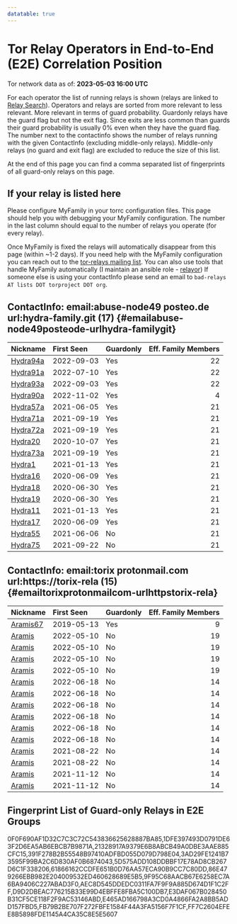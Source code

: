 ```yaml
---
datatable: true
---
```



# Tor Relay Operators in End-to-End (E2E) Correlation Position

Tor network data as of: **2023-05-03 16:00 UTC**

For each operator the list of running relays is shown (relays are linked to [Relay Search](https://metrics.torproject.org/rs.html)).
Operators and relays are sorted from more relevant to less relevant. More relevant in terms of guard probability.
Guardonly relays have the guard flag but not the exit flag.
Since exits are less common than guards their guard probability is usually 0% even when they have the guard flag.
The number next to the contactinfo shows the number of relays running with the given ContactInfo (excluding middle-only relays).
Middle-only relays (no guard and exit flag) are excluded to reduce the size of this list.

At the end of this page you can find a comma separated list of fingerprints of all guard-only relays on this page.

## If your relay is listed here
Please configure MyFamily in your torrc configuration files.
This page should help you with debugging your MyFamily configuration. The number in the last column should equal to the number of
relays you operate (for every relay).

Once MyFamily is fixed the relays will automatically disappear from this page (within ~1-2 days).
If you need help with the MyFamily configuration you can reach out to the
[tor-relays mailing list](https://lists.torproject.org/cgi-bin/mailman/listinfo/tor-relays).
You can also use tools that handle MyFamily automatically (I maintain an ansible role - 
[relayor](https://medium.com/@nusenu/deploying-tor-relays-with-ansible-6612593fa34d))
If someone else is using your contactInfo please send an email to ```bad-relays AT lists DOT torproject DOT org```.


## ContactInfo: email:abuse-node49 posteo.de url:hydra-family.git (17) {#emailabuse-node49posteode-urlhydra-familygit}

| Nickname                                                                                            | First Seen   | Guardonly   |   Eff. Family Members |
|:----------------------------------------------------------------------------------------------------|:-------------|:------------|----------------------:|
| [Hydra94a](https://metrics.torproject.org/rs.html#details/61866162CCDFE651B0D76AA57ECA90B9CC7C80DD) | 2022-09-03   | Yes         |                    22 |
| [Hydra91a](https://metrics.torproject.org/rs.html#details/AEC8D545DDEDC0311FA7F9F9A885D674D1F1C2FF) | 2022-07-10   | Yes         |                    22 |
| [Hydra93a](https://metrics.torproject.org/rs.html#details/5D575ADD108DDBBF17E78AD8CB267D6C1F338206) | 2022-09-03   | Yes         |                    22 |
| [Hydra90a](https://metrics.torproject.org/rs.html#details/21328917A9379E6B8ABCB49A0DBE3AAE885CFC15) | 2022-11-02   | Yes         |                     4 |
| [Hydra57a](https://metrics.torproject.org/rs.html#details/0F0F690AF1D32C7C3C72C543836625628887BA85) | 2021-06-05   | Yes         |                    21 |
| [Hydra71a](https://metrics.torproject.org/rs.html#details/9F95C68AACB67E6258EC7A6BA9406C227ABAD3F0) | 2021-09-19   | Yes         |                    21 |
| [Hydra72a](https://metrics.torproject.org/rs.html#details/FB79B2BE707F272FBFE1584F44A3FA5156F7F1CF) | 2021-09-19   | Yes         |                    21 |
| [Hydra20](https://metrics.torproject.org/rs.html#details/86E479266EBB982E204009532ED460628689E5B5)  | 2020-10-07   | Yes         |                    21 |
| [Hydra73a](https://metrics.torproject.org/rs.html#details/391F278B2B55548B97410ADFBD055D079D798E04) | 2021-09-19   | Yes         |                    21 |
| [Hydra1](https://metrics.torproject.org/rs.html#details/FF7C2604EFEE8B5898FDE1145A4CA35C8E5E5607)   | 2021-01-13   | Yes         |                    21 |
| [Hydra16](https://metrics.torproject.org/rs.html#details/1DFE397493D0791DE63F2D6EA5AB6EBCB7B9871A)  | 2020-06-09   | Yes         |                    21 |
| [Hydra18](https://metrics.torproject.org/rs.html#details/3AD29FE1241B73595F99BA2C6D830AF0B6874043)  | 2020-06-30   | Yes         |                    21 |
| [Hydra19](https://metrics.torproject.org/rs.html#details/E465AD166798A3CD0A4866FA2A8BB5ADD157FBD5)  | 2020-06-30   | Yes         |                    21 |
| [Hydra11](https://metrics.torproject.org/rs.html#details/D9D2DBEAC776215B33E99D4EBFFE8FBA5C100DB7)  | 2021-01-13   | Yes         |                    21 |
| [Hydra17](https://metrics.torproject.org/rs.html#details/E3DAF067B028450B31CF5CE118F2F9AC53146ABD)  | 2020-06-09   | Yes         |                    21 |
| [Hydra55](https://metrics.torproject.org/rs.html#details/378AD3D089A01EC802F165A936122B60B5B1035E)  | 2021-06-06   | No          |                    21 |
| [Hydra75](https://metrics.torproject.org/rs.html#details/63928D370B929EBDA54EF2ABDD4A63082085BF61)  | 2021-09-22   | No          |                    21 |

## ContactInfo: email:torix protonmail.com url:https://torix-rela (15) {#emailtorixprotonmailcom-urlhttpstorix-rela}

| Nickname                                                                                            | First Seen   | Guardonly   |   Eff. Family Members |
|:----------------------------------------------------------------------------------------------------|:-------------|:------------|----------------------:|
| [Aramis67](https://metrics.torproject.org/rs.html#details/53C9F4954E7A7332BB0C610C5B8E04CA065AF29B) | 2019-05-13   | Yes         |                     9 |
| [Aramis](https://metrics.torproject.org/rs.html#details/17F41F8DAFA4B36AAB10E202ABA14601AAE1D616)   | 2022-05-10   | No          |                    19 |
| [Aramis](https://metrics.torproject.org/rs.html#details/9EF49A075A79F657708F5EE00B05CE7B0B79DA35)   | 2022-05-10   | No          |                    19 |
| [Aramis](https://metrics.torproject.org/rs.html#details/359C5231AC2452D365B64A23C27817A1DFEE56B4)   | 2022-05-10   | No          |                    19 |
| [Aramis](https://metrics.torproject.org/rs.html#details/A549E57FC2A060FA20051537E6738B3ED5B98463)   | 2022-05-10   | No          |                    19 |
| [Aramis](https://metrics.torproject.org/rs.html#details/F3E6F01671C087AD318BBA47FCD08B65D1A4460E)   | 2022-06-18   | No          |                    14 |
| [Aramis](https://metrics.torproject.org/rs.html#details/C29FEF6A405E730DE07EC74CCF0623D95F0D3A4E)   | 2022-06-18   | No          |                    14 |
| [Aramis](https://metrics.torproject.org/rs.html#details/9A8902B985E2F58BC740671040E7165AC904DD40)   | 2022-06-18   | No          |                    14 |
| [Aramis](https://metrics.torproject.org/rs.html#details/C528B22D4BA220639F9DCE86A50BB98BDD2FCFB9)   | 2022-06-18   | No          |                    14 |
| [Aramis](https://metrics.torproject.org/rs.html#details/791DEA860D359D3A3D2F6F13B9856EB0507ED835)   | 2022-06-18   | No          |                    14 |
| [Aramis](https://metrics.torproject.org/rs.html#details/B5A65B997C898583F9C4CA16FE603B7347C89588)   | 2022-06-18   | No          |                    14 |
| [Aramis](https://metrics.torproject.org/rs.html#details/4F9EFCF7689084E4C8EE993E123E32B75368804C)   | 2021-08-22   | No          |                    14 |
| [Aramis](https://metrics.torproject.org/rs.html#details/D3F6616034448DEEE369782C96F84FE1407E4200)   | 2021-08-22   | No          |                    14 |
| [Aramis](https://metrics.torproject.org/rs.html#details/2B3AAC97B269D59E6D642C8BFB174EDD13741C38)   | 2021-11-12   | No          |                    14 |
| [Aramis](https://metrics.torproject.org/rs.html#details/F314580EA22CB3DCB135D64E92108BFB8FD209AF)   | 2021-11-12   | No          |                    14 |


## Fingerprint List of Guard-only Relays in E2E Groups

0F0F690AF1D32C7C3C72C543836625628887BA85,1DFE397493D0791DE63F2D6EA5AB6EBCB7B9871A,21328917A9379E6B8ABCB49A0DBE3AAE885CFC15,391F278B2B55548B97410ADFBD055D079D798E04,3AD29FE1241B73595F99BA2C6D830AF0B6874043,5D575ADD108DDBBF17E78AD8CB267D6C1F338206,61866162CCDFE651B0D76AA57ECA90B9CC7C80DD,86E479266EBB982E204009532ED460628689E5B5,9F95C68AACB67E6258EC7A6BA9406C227ABAD3F0,AEC8D545DDEDC0311FA7F9F9A885D674D1F1C2FF,D9D2DBEAC776215B33E99D4EBFFE8FBA5C100DB7,E3DAF067B028450B31CF5CE118F2F9AC53146ABD,E465AD166798A3CD0A4866FA2A8BB5ADD157FBD5,FB79B2BE707F272FBFE1584F44A3FA5156F7F1CF,FF7C2604EFEE8B5898FDE1145A4CA35C8E5E5607